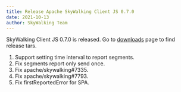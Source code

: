 ```yaml
---
title: Release Apache SkyWalking Client JS 0.7.0
date: 2021-10-13
author: SkyWalking Team
---
```


SkyWalking Client JS 0.7.0 is released. Go to [downloads](/downloads) page to find release tars.

1. Support setting time interval to report segments.
2. Fix segments report only send once.
3. Fix apache/skywalking#7335.
4. Fix apache/skywalking#7793.
5. Fix firstReportedError for SPA.
